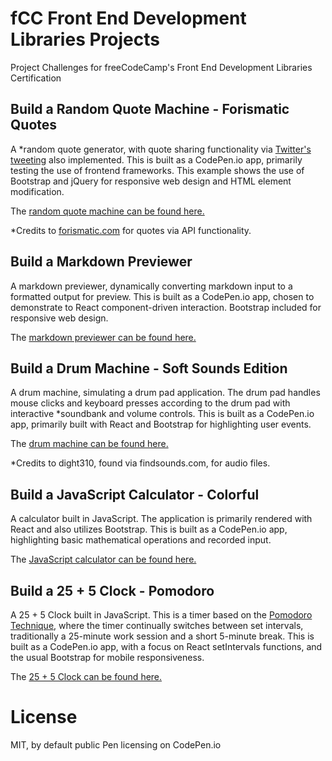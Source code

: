 # fCC Front End Development Libraries Projects
Project Challenges for freeCodeCamp's Front End Development Libraries Certification

## Build a Random Quote Machine - Forismatic Quotes
A *random quote generator, with quote sharing functionality via [Twitter's tweeting](https://developer.twitter.com/en/docs/twitter-for-websites/tweet-button/overview "Tweet button") also implemented. This is built as a CodePen.io app, primarily testing the use of frontend frameworks. This example shows the use of Bootstrap and jQuery for responsive web design and HTML element modification.  

The [random quote machine can be found here.](https://codepen.io/allemandi/full/NWbBVKe "fCC: Random Quote Machine - Forismatic Quotes")

*Credits to [forismatic.com](https://forismatic.com/en/api/) for quotes via API functionality.

## Build a Markdown Previewer
A markdown previewer, dynamically converting markdown input to a formatted output for preview. This is built as a CodePen.io app, chosen to demonstrate to React component-driven interaction. Bootstrap included for responsive web design.

The [markdown previewer can be found here.](https://codepen.io/allemandi/full/OJbomZd "fCC: Build a Markdown Previewer")  

## Build a Drum Machine - Soft Sounds Edition
A drum machine, simulating a drum pad application. The drum pad handles mouse clicks and keyboard presses according to the drum pad with interactive *soundbank and volume controls. This is built as a CodePen.io app, primarily built with React and Bootstrap for highlighting user events.

The [drum machine can be found here.](https://codepen.io/allemandi/full/abBaQRa "fCC: Build a Drum Machine: Soft Sounds Edition")

*Credits to dight310, found via findsounds.com, for audio files.

## Build a JavaScript Calculator - Colorful
A calculator built in JavaScript. The application is primarily rendered with React and also utilizes Bootstrap. This is built as a CodePen.io app, highlighting basic mathematical operations and recorded input.

The [JavaScript calculator can be found here.](https://codepen.io/allemandi/full/ExNdXdL "fCC: Build a JavaScript Calculator - Colorful")

## Build a 25 + 5 Clock - Pomodoro
A 25 + 5 Clock built in JavaScript. This is a timer based on the [Pomodoro Technique](https://en.wikipedia.org/wiki/Pomodoro_Technique "Wikipedia - Pomodoro Technique"), where the timer continually switches between set intervals, traditionally a 25-minute work session and a short 5-minute break. This is built as a CodePen.io app, with a focus on React setIntervals functions, and the usual Bootstrap for mobile responsiveness.

The [25 + 5 Clock can be found here.](https://codepen.io/allemandi/full/xxRQXRb "fCC: Build a 25 + 5 Clock - Pomodoro")

# License
MIT, by default public Pen licensing on CodePen.io
